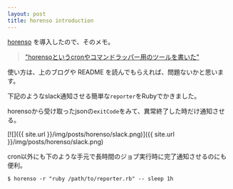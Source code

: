 ```yaml
---
layout: post
title: horenso introduction
---
```


[horenso](https://github.com/Songmu/horenso) を導入したので、そのメモ。

> ["horensoというcronやコマンドラッパー用のツールを書いた"](http://www.songmu.jp/riji/entry/2016-01-05-horenso.html)

使い方は、上のブログや README を読んでもらえれば、問題ないかと思います。

下記のようなslack通知させる簡単な`reporter`をRubyでかきました。

<script src="https://gist.github.com/yyoshiki41/b342c8b62e659536fa910322900c380a.js"></script>

horensoから受け取ったjsonの`exitCode`をみて、異常終了した時だけ通知させる。

[![]({{ site.url }}/img/posts/horenso/slack.png)]({{ site.url }}/img/posts/horenso/slack.png)

cron以外にも下のような手元で長時間のジョブ実行時に完了通知させるのにも便利。

```
$ horenso -r "ruby /path/to/reporter.rb" -- sleep 1h
```
